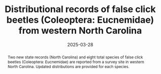 ---
title: 'Distributional records of false click beetles (Coleoptera: Eucnemidae) from western North Carolina'
date: '2025-03-28'
doi: ''
journal: Insecta Mundi
issue: '1111'
pagination: '1–4'
zoobank: 'urn:lsid:zoobank.org:pub:B6D65C7C-20E2-46C3-9DA0-A720571A55A4'
authors:
  - first_name: 'John M.'
    last_name: 'Leavengood, Jr.'
    affiliation: 'United States Department of Agriculture, APHIS, PPQ 9325 Bay Plaza Blvd, Suite 206, Tampa, FL 33619, USA'
    email: 'John.M.Leavengood@usda.gov'
    orcid: 'https://orcid.org/0000-0003-3223-455X'

  - first_name: 'Robert L.'
    last_name: 'Otto'
    affiliation: 'W4806 Chrissie Circle, Shawano, WI 54166, USA'
    email: tar1672@yahoo.com
    orcid: 'https://orcid.org/0000-0002-5679-4044'
  
  - first_name: 'Mary Kait' 
    last_name: 'Brown'
    affiliation: 'Kanuga Conference Center 130 Kanuga Chapel Drive, Hendersonville, NC 28739, USA'
    email: 'mkbrown@kanuga.org'

download: 'https://drive.google.com/file/d/1Q2bxixDY6kDTSFPjD1U7kI2TZyGTMaLx/view?usp=drive_link'
supplementary: ''
keywords:
  - Elateroidea
  - new records
  - insect survey
  - distribution
  - Kanuga

categories:
  - Coleoptera
  - Eucnemidae
  
references:
  - authors: Majka CG.
    year: 2007
    title: 'The Eucnemidae (Coleoptera) of the Maritime Provinces of Canada: new records, observations on composition and zoogeography, and comments on the rarity of saproxylic beetles. Zootaxa 1636'
    pages: 33-46

abstract: 'Two new state records (North Carolina) and eight total species of false click beetles (Coleoptera: Eucnemidae) are reported from a survey site in western North Carolina. Updated distributions are provided for each species.'
---